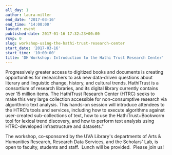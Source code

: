 ```yaml
---
all_day: 1
author: laura-miller
end_date: '2017-03-16'
end_time: '14:00:00'
layout: event
published-date: 2017-01-16 17:32:23+00:00
rsvp: 0
slug: workshop-using-the-hathi-trust-research-center
start_date: '2017-03-16'
start_time: '10:00:00'
title: 'DH Workshop: Introduction to the Hathi Trust Research Center'
---
```


Progressively greater access to digitized books and documents is creating opportunities for researchers to ask new data-driven questions about literary and linguistic change, history, and cultural trends. HathiTrust is a consortium of research libraries, and its digital library currently contains over 15 million items. The HathiTrust Research Center (HTRC) seeks to make this very large collection accessible for non-consumptive research via algorithmic text analysis. This hands-on session will introduce attendees to the HTRC’s tools and services, including how to execute algorithms against user-created sub-collections of text, how to use the HathiTrust+Bookworm tool for lexical trend discovery, and how to perform text analysis using HTRC-developed infrastructure and datasets."

The workshop, co-sponsored by the UVA Library's departments of Arts & Humanities Research, Research Data Services, and the Scholars' Lab, is open to faculty, students and staff.  Lunch will be provided.  Please join us!
